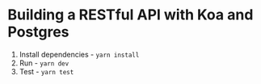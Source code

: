 # Building a RESTful API with Koa and Postgres

1. Install dependencies - `yarn install`
1. Run - `yarn dev`
1. Test - `yarn test`
